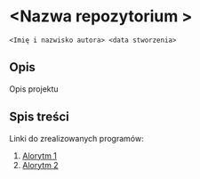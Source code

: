 
# \<Nazwa repozytorium  >

`<Imię i nazwisko autora> <data stworzenia>`

## Opis

Opis projektu

## Spis treści

Linki do zrealizowanych programów:

1. [Alorytm 1]()
2. [Alorytm 2]()